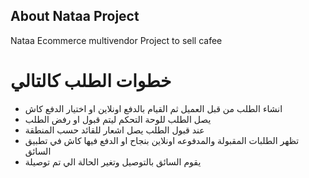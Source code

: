 ## About Nataa Project

Nataa Ecommerce multivendor Project to sell cafee 

# خطوات الطلب كالتالي 
- انشاء الطلب من قبل العميل ثم القيام بالدفع اونلاين او اختيار الدفع كاش
- يصل الطلب للوحة التحكم ليتم قبول او رفض الطلب
- عند قبول الطلب يصل اشعار للقائد حسب المنطقة
- تظهر الطلبات المقبولة والمدفوعه اونلاين بنجاح او الدفع فيها كاش في تطبيق السائق 
- يقوم السائق بالتوصيل وتغير الحالة الي تم توصيلة
